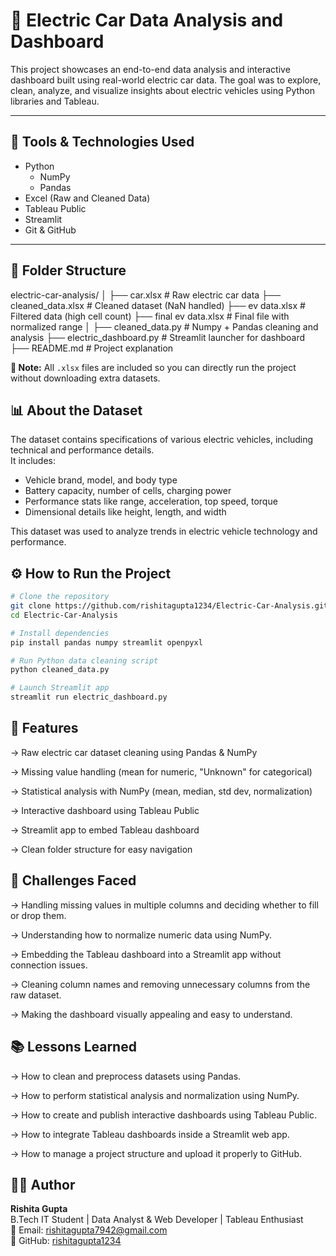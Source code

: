 # 🔋 Electric Car Data Analysis and Dashboard

This project showcases an end-to-end data analysis and interactive dashboard built using real-world electric car data. The goal was to explore, clean, analyze, and visualize insights about electric vehicles using Python libraries and Tableau.

---

## 🚀 Tools & Technologies Used

- Python
  - NumPy
  - Pandas
- Excel (Raw and Cleaned Data)
- Tableau Public
- Streamlit
- Git & GitHub

---

## 📁 Folder Structure

electric-car-analysis/
│
├── car.xlsx                      # Raw electric car data
├── cleaned_data.xlsx             # Cleaned dataset (NaN handled)
├── ev data.xlsx                  # Filtered data (high cell count)
├── final ev data.xlsx            # Final file with normalized range
│
├── cleaned_data.py               # Numpy + Pandas cleaning and analysis
├── electric_dashboard.py         # Streamlit launcher for dashboard
├── README.md                     # Project explanation

**📌 Note:** All `.xlsx` files are included so you can directly run the project without downloading extra datasets.

## 📊 About the Dataset
The dataset contains specifications of various electric vehicles, including technical and performance details.  
It includes:
- Vehicle brand, model, and body type
- Battery capacity, number of cells, charging power
- Performance stats like range, acceleration, top speed, torque
- Dimensional details like height, length, and width

This dataset was used to analyze trends in electric vehicle technology and performance.

 ## ⚙️ How to Run the Project
``` bash
# Clone the repository
git clone https://github.com/rishitagupta1234/Electric-Car-Analysis.git
cd Electric-Car-Analysis

# Install dependencies
pip install pandas numpy streamlit openpyxl

# Run Python data cleaning script
python cleaned_data.py

# Launch Streamlit app
streamlit run electric_dashboard.py
```

## 🌟 Features

-> Raw electric car dataset cleaning using Pandas & NumPy

-> Missing value handling (mean for numeric, "Unknown" for categorical)

-> Statistical analysis with NumPy (mean, median, std dev, normalization)

-> Interactive dashboard using Tableau Public

-> Streamlit app to embed Tableau dashboard

-> Clean folder structure for easy navigation

## 🧠 Challenges Faced

-> Handling missing values in multiple columns and deciding whether to fill or drop them.

-> Understanding how to normalize numeric data using NumPy.

-> Embedding the Tableau dashboard into a Streamlit app without connection issues.

-> Cleaning column names and removing unnecessary columns from the raw dataset.

-> Making the dashboard visually appealing and easy to understand.

## 📚 Lessons Learned

-> How to clean and preprocess datasets using Pandas.

-> How to perform statistical analysis and normalization using NumPy.

-> How to create and publish interactive dashboards using Tableau Public.

-> How to integrate Tableau dashboards inside a Streamlit web app.

-> How to manage a project structure and upload it properly to GitHub.

## 👩‍💻 Author
**Rishita Gupta**  
B.Tech IT Student | Data Analyst & Web Developer | Tableau Enthusiast  
📧 Email: rishitagupta7942@gmail.com  
🔗 GitHub: [rishitagupta1234](https://github.com/rishitagupta1234)

